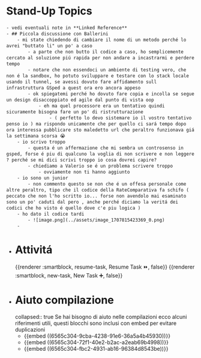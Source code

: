 # Stand-Up Topics
	- vedi eventuali note in **Linked Reference**
	- ## Piccola discussione con Ballerini
		- mi state chiedendo di cambiare il nome di un metodo perché lo avrei "buttato li" un po' a caso
			- a parte che non butto il codice a caso, ho semplicemente cercato al soluzione piú rapida per non andare a incastrarmi e perdere tempo
			- notare che non essendoci un ambiente di testing vero, che non é la sandbox, ho potuto sviluppare e testare con lo stack locale usando il tunnel, se avessi dovuto fare affidamento sull infrastruttura GSped a quest ora ero ancora appeso
			- ok spiegatemi perché ho dovuto fare copia e incolla se segue un design disaccoppiato ed agile dal punto di vista oop
				- eh ma quel processore era un tentativo quindi sicuramente bisogna fare un po' di ristrutturazione
					- ( perfetto lo devo sistemare io il vostro tentativo penso io ) ma rispondo unicamente che per quello ci sará tempo dopo ora interessa pubblicare sto maledetto url che peraltro funzionava giá la settimana scorsa 😭
		- io scrivo troppo
			- questa é un affermazione che mi sembra un controsenso in gsped, forse é piu di qualcuno la voglia di non scrivere e non leggere ? perché se mi dici scrivi troppo io cosa dovrei capire?
			- chiediamo a Valerio se é un problema scrivere troppo
				- ovviamente non ti hanno aggiunto
		- io sono un junior
			- non commento questo se non che é un offesa personale come altre peraltro, tipo che il codice della RateComparativa fa schifo ( peccato che non l'ho scritto io... forse non avendolo mai esaminato sono un po' caduti dal pero , anche perché diciamo la veritá dei codici che ho visto é quello dove c'e piu logica )
		- ho dato il codice tardi
			- ![image.png](../assets/image_1707815423369_0.png)
		-
- # Attivitá
  {{renderer :smartblock, resume-task, Resume Task ⏩️, false}} {{renderer :smartblock, new-task, New Task ➕, false}}
- # Aiuto compilazione
  collapsed:: true
  Se hai bisogno di aiuto nelle compilazioni ecco alcuni riferimenti utili, questi blocchi sono inclusi con embed per evitare duplicazioni
	- {{embed ((6565c304-9cba-4238-91e6-36a5a4b45930))}}
	- {{embed ((6565c304-72f1-40e2-b2ac-a2eab69b4998))}}
	- {{embed ((6565c304-fbc2-4931-ab16-96384d8543be))}}